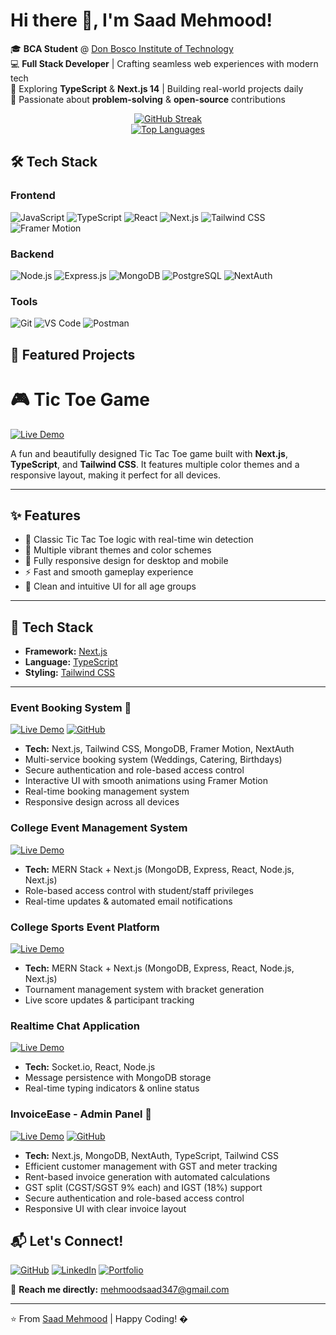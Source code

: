 # Hi there 👋, I'm Saad Mehmood! 

🎓 **BCA Student** @ [Don Bosco Institute of Technology](https://www.dbit.in/)  
💻 **Full Stack Developer** | Crafting seamless web experiences with modern tech  
🌱 Exploring **TypeScript** & **Next.js 14** | Building real-world projects daily  
🚀 Passionate about **problem-solving** & **open-source** contributions  

<div align="center">
  <a href="https://git.io/streak-stats">
    <img src="https://streak-stats.demolab.com?user=Saadmehmood1234&theme=dark&hide_border=true&border_radius=6" alt="GitHub Streak"/>
  </a>
  <br/>
  <a href="https://github.com/anuraghazra/github-readme-stats">
    <img src="https://github-readme-stats.vercel.app/api/top-langs/?username=Saadmehmood1234&layout=compact&theme=vision-friendly-dark" alt="Top Languages"/>
  </a>
</div>

## 🛠️ Tech Stack

### Frontend
![JavaScript](https://img.shields.io/badge/-JavaScript-F7DF1E?logo=javascript&logoColor=black)
![TypeScript](https://img.shields.io/badge/-TypeScript-3178C6?logo=typescript&logoColor=white)
![React](https://img.shields.io/badge/-React-61DAFB?logo=react&logoColor=black)
![Next.js](https://img.shields.io/badge/-Next.js-000000?logo=next.js&logoColor=white)
![Tailwind CSS](https://img.shields.io/badge/-Tailwind_CSS-06B6D4?logo=tailwind-css&logoColor=white)
![Framer Motion](https://img.shields.io/badge/-Framer_Motion-0055FF?logo=framer&logoColor=white)

### Backend
![Node.js](https://img.shields.io/badge/-Node.js-339933?logo=node.js&logoColor=white)
![Express.js](https://img.shields.io/badge/-Express.js-000000?logo=express&logoColor=white)
![MongoDB](https://img.shields.io/badge/-MongoDB-47A248?logo=mongodb&logoColor=white)
![PostgreSQL](https://img.shields.io/badge/-PostgreSQL-4169E1?logo=postgresql&logoColor=white)
![NextAuth](https://img.shields.io/badge/-NextAuth.js-000000?logo=auth0&logoColor=white)

### Tools
![Git](https://img.shields.io/badge/-Git-F05032?logo=git&logoColor=white)
![VS Code](https://img.shields.io/badge/-VS_Code-007ACC?logo=visual-studio-code&logoColor=white)
![Postman](https://img.shields.io/badge/-Postman-FF6C37?logo=postman&logoColor=white)

## 🚀 Featured Projects

# 🎮 Tic Toe Game

[![Live Demo](https://img.shields.io/badge/Live_Demo-TicToeGame-green?style=for-the-badge)](https://tic-toe-game-gules.vercel.app/)

A fun and beautifully designed Tic Tac Toe game built with **Next.js**, **TypeScript**, and **Tailwind CSS**. It features multiple color themes and a responsive layout, making it perfect for all devices.

---

## ✨ Features

- 🧠 Classic Tic Tac Toe logic with real-time win detection
- 🎨 Multiple vibrant themes and color schemes
- 📱 Fully responsive design for desktop and mobile
- ⚡ Fast and smooth gameplay experience
- 🧼 Clean and intuitive UI for all age groups

---

## 🚀 Tech Stack

- **Framework:** [Next.js](https://nextjs.org/)
- **Language:** [TypeScript](https://www.typescriptlang.org/)
- **Styling:** [Tailwind CSS](https://tailwindcss.com/)

---

### Event Booking System 🎉
[![Live Demo](https://img.shields.io/badge/Live_Demo-Event_Booking-green?style=for-the-badge)](https://mbm-azure.vercel.app/)
[![GitHub](https://img.shields.io/badge/Source_Code-Event_Booking-black?style=for-the-badge&logo=github)](https://github.com/Saadmehmood1234/mbm)
- **Tech:** Next.js, Tailwind CSS, MongoDB, Framer Motion, NextAuth
- Multi-service booking system (Weddings, Catering, Birthdays)
- Secure authentication and role-based access control
- Interactive UI with smooth animations using Framer Motion
- Real-time booking management system
- Responsive design across all devices

### College Event Management System
[![Live Demo](https://img.shields.io/badge/Live_Demo-Event_Mgmt_App-green?style=for-the-badge)](https://event-mang-app.vercel.app/)
- **Tech:** MERN Stack + Next.js (MongoDB, Express, React, Node.js, Next.js)
- Role-based access control with student/staff privileges
- Real-time updates & automated email notifications

### College Sports Event Platform
[![Live Demo](https://img.shields.io/badge/Live_Demo-Sports_Event_Platform-blue?style=for-the-badge)](https://spardha-25.vercel.app/)
- **Tech:** MERN Stack + Next.js (MongoDB, Express, React, Node.js, Next.js)
- Tournament management system with bracket generation
- Live score updates & participant tracking

### Realtime Chat Application
[![Live Demo](https://img.shields.io/badge/Live_Demo-Chat_App-blue?style=for-the-badge)](https://chatapp-mqcy.onrender.com/)
- **Tech:** Socket.io, React, Node.js
- Message persistence with MongoDB storage
- Real-time typing indicators & online status
  
### InvoiceEase - Admin Panel 📑
[![Live Demo](https://img.shields.io/badge/Live_Demo-InvoiceEase-green?style=for-the-badge)](https://utility-software.vercel.app/)
[![GitHub](https://img.shields.io/badge/Source_Code-InvoiceEase-black?style=for-the-badge&logo=github)](https://github.com/Saadmehmood1234/utility-software)
- **Tech:** Next.js, MongoDB, NextAuth, TypeScript, Tailwind CSS
- Efficient customer management with GST and meter tracking
- Rent-based invoice generation with automated calculations
- GST split (CGST/SGST 9% each) and IGST (18%) support
- Secure authentication and role-based access control
- Responsive UI with clear invoice layout

## 📬 Let's Connect!

[![GitHub](https://img.shields.io/badge/GitHub-100000?style=for-the-badge&logo=github&logoColor=white)](https://github.com/Saadmehmood1234)
[![LinkedIn](https://img.shields.io/badge/LinkedIn-0077B5?style=for-the-badge&logo=linkedin&logoColor=white)](https://linkedin.com/in/saad-mehmood-4a6036255/)
[![Portfolio](https://img.shields.io/badge/Portfolio-4285F4?style=for-the-badge&logo=google-chrome&logoColor=white)](https://portfo-tan-eta.vercel.app/)

💌 **Reach me directly:** mehmoodsaad347@gmail.com

---

⭐ From [Saad Mehmood](https://github.com/Saadmehmood1234) | Happy Coding! �
